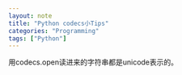 ```yaml
---
layout: note
title: "Python codecs小Tips"
categories: "Programming"
tags: ["Python"]
---
```


用codecs.open读进来的字符串都是unicode表示的。

